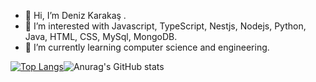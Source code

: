 - 👋 Hi, I’m Deniz Karakaş .
- 👀 I’m interested with Javascript, TypeScript, Nestjs, Nodejs, Python, Java, HTML, CSS, MySql, MongoDB.
- 🌱 I’m currently learning  computer science and engineering.


[![Top Langs](https://github-readme-stats.vercel.app/api/top-langs/?username=denizkarakass&langs_count=10&layout=compact)](https://github.com/anuraghazra/github-readme-stats)![Anurag's GitHub stats](https://github-readme-stats.vercel.app/api?username=denizkarakass&show_icons=true&theme=radical)


 
 
